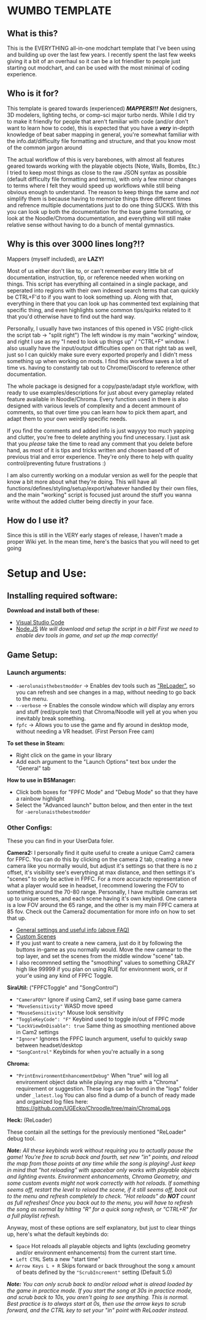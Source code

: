 # WUMBO TEMPLATE

## What is this?
This is the EVERYTHING all-in-one modchart template that I've been using and building up over the last few years.
I recently spent the last few weeks giving it a bit of an overhaul so it can be a lot friendlier to people just starting out modchart, and can be used with the most minimal of coding experience.

## Who is it for?
This template is geared towards (experienced) ***MAPPERS!!!*** 
***Not*** designers, 3D modelers, lighting techs, or comp-sci major turbo nerds.
While I did try to make it friendly for people that aren't familiar with code (and/or don't want to learn how to code), this is expected that you have a ***very*** in-depth knowledge of beat saber mapping in general, you're somewhat familiar with the info.dat/difficulty file formatting and structure, and that you know most of the common jargon around

The actual workflow of this is very barebones, with almost all features geared towards working with the playable objects (Note, Walls, Bombs, Etc.)
I tried to keep most things as close to the raw JSON syntax as possible (default difficulty file formatting and terms), with only a few minor changes to terms where I felt they would speed up workflows while still being obvious enough to understand. The reason to keep things the same and *not* simplify them is because having to memorize things three different times and refrence multiple documentations just to do one thing SUCKS.
With this you can look up both the documentation for the base game formating, or look at the Noodle/Chroma documentation, and everything will still make relative sense without having to do a bunch of mental gymnastics.


## Why is this over 3000 lines long?!?
Mappers (myself included), are **LAZY!** 

Most of us either don't like to, or can't remember every little bit of documentation, instruction, tip, or reference needed when working on things.
This script has everything all contained in a single package, and seperated into regions with their own indexed search terms that can quickly be CTRL+F'd to if you want to look something up.
Along with that, everything in there that you can look up has commented text explaining that specific thing, and even highlights some common tips/quirks related to it that you'd otherwise have to find out the hard way. 

Personally, I usually have two instances of this opened in VSC (right-click the script tab -> "split right")
The left window is my main "working" window, and right I use as my "I need to look up things up" / "CTRL+F" window. I also usually have the input/output difficulties open on that right tab as well, just so I can quickly make sure every exported properly and I didn't mess something up when working on mods.
I find this workflow saves a lot of time vs. having to constantly tab out to Chrome/Discord to reference other documentation.

The whole package is designed for a copy/paste/adapt style workflow, with ready to use examples/descriptions for just about every gameplay related feature available in Noodle/Chroma.
Every function used in there is also designed with various levels of complexity and a decent ammount of comments, so that over time you can learn how to pick them apart, and adapt them to your own weirdly specific needs.

If you find the comments and added info is just wayyyy too much yapping and clutter, you're free to delete anything you find unecessary. I just ask that you *please* take the time to read any comment that you delete before hand, as most of it is tips and tricks written and chosen based off of previous trial and error experience. They're only there to help with quality control/preventing future frustrations :)

I am also currently working on a modular version as well for the people that know a bit more about what they're doing. This will have all functions/defines/styling/setup/export/whatever handled by their own files, and the main "working" script is focused just around the stuff you wanna write without the added clutter being directly in your face.


## How do I use it?
Since this is still in the VERY early stages of release, I haven't made a proper Wiki yet.
In the mean time, here's the basics that you will need to get going

# Setup and Use:
## Installing required software:
**Download and install both of these:**
- [Visual Studio Code](https://code.visualstudio.com/)
- [Node.JS](https://nodejs.org/)
*We will download and setup the script in a bit! First we need to enable dev tools in game, and set up the map correctly!*

## Game Setup:
### Launch arguments:
- `-aerolunaisthebestmodder` -> Enables dev tools such as ["ReLoader"](https://github.com/Aeroluna/Heck/wiki/ReLoader), so you can refresh and see changes in a map, without needing to go back to the menu.
- `--verbose` -> Enables the console window which will display any errors and stuff (red/purple text) that Chroma/Noodle will yell at you when you inevitably break something.
- `fpfc` -> Allows you to use the game and fly around in desktop mode, without needing a VR headset. (First Person Free cam)

**To set these in Steam:**
- Right click on the game in your library
- Add each argument to the "Launch Options" text box under the "General" tab

**How to use in BSManager:**
- Click both boxes for "FPFC Mode" and "Debug Mode" so that they have a rainbow highlight
- Select the "Advanced launch" button below, and then enter in the text for `-aerolunaisthebestmodder`

### Other Configs:
These you can find in your UserData foler.

**Camera2:** 
I personally find it quite useful to create a unique Cam2 camera for FPFC.
You can do this by clicking on the camera 2 tab, creating a new camera like you normally would, but adjust it's settings so that there is no z offset, it's visibility see's everything at max distance, and then settings it's "scenes" to only be active in FPFC. For a more accuracte representation of what a player would see in headset, I recommend lowering the FOV to something around the 70-80 range. 
Personally, I have multiple cameras set up to unique scenes, and each scene having it's own keybind. One camera is a low FOV around the 65 range, and the other is my main FPFC camera at 85 fov.
Check out the Camera2 documentation for more info on how to set that up.
- [General settings and useful info (above FAQ)](https://github.com/kinsi55/CS_BeatSaber_Camera2/wiki)
- [Custom Scenes](https://github.com/kinsi55/CS_BeatSaber_Camera2/wiki/Scenes#custom-scenes)
- If you just want to create a new camera, just do it by following the buttons in-game as you normally would. Move the new camear to the top layer, and set the scenes from the middle window "scene" tab.
- I also recommned setting the "smoothing" values to something CRAZY high like 99999 if you plan on using RUE for environment work, or if your'e using any kind of FPFC Toggle.

**SiraUtil:** ("FPFCToggle" and "SongControl")
- `"CameraFOV"` Ignore if using Cam2, set if using base game camera
- `"MoveSensitivity"` WASD move speed
- `"MouseSensitivity"` Mouse look sensitivity
- `"ToggleKeyCode": "F"` Keybind used to toggle in/out of FPFC mode
- `"LockViewOnDisable": true` Same thing as smoothing mentioned above in Cam2 settings
- `"Ignore"` Ignores the FPFC launch argument, useful to quickly swap between headset/desktop
- `"SongControl"` Keybinds for when you're actually in a song

**Chroma:**
- `"PrintEnvironmentEnhancementDebug"` When "true" will log all environment object data while playing any map with a "Chroma" requirement or suggestion. These logs can be found in the "logs" folder under `_latest.log`
You can also find a dump of a bunch of ready made and organized log files here: https://github.com/UGEcko/Chroodle/tree/main/ChromaLogs

**Heck:** (ReLoader)

These contain all the settings for the previously mentioned "ReLoader" debug tool.

***Note:*** *All these keybinds work without requiring you to actually pause the game! You're free to scrub back and fourth, set new "in" points, and reload the map from those points at any time while the song is playing! Just keep in mind that "hot reloading" with spacebar only works with playable objects and lighting events. Environment enhancements, Chroma Geometry, and some custom events might not work correctly with hot reloads. If something seems off, restart the level to reload the scene, if it still seems off, back out to the menu and refresh completely to check.*
*"Hot reloads" do* ***NOT*** *count as full refreshes! Once you back out to the menu, you will have to refresh the song as normal by hitting "R" for a quick song refresh, or "CTRL+R" for a full playlist refresh.*

Anyway, most of these options are self explanatory, but just to clear things up, here's what the default keybinds do:
- `Space` Hot reloads all playable objects and lights (excluding geometry and/or environment enhancements) from the current start time.
- `Left CTRL` Sets a new "start time"
- `Arrow Keys L + R` Skips forward or back throughout the song x amount of beats defined by the  `"ScrubIncrement"` setting (Default 5.0)

***Note:*** *You can only scrub back to and/or reload what is alread loaded by the game in practice mode. If you start the song at 30s in practice mode, and scrub back to 10s, you aren't going to see anything. This is normal. Best practice is to always start at 0s, then use the arrow keys to scrub forward, and the CTRL key to set your "in" point with ReLoader instead.*